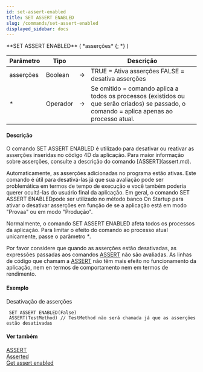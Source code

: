 ```yaml
---
id: set-assert-enabled
title: SET ASSERT ENABLED
slug: /commands/set-assert-enabled
displayed_sidebar: docs
---
```


<!--REF #_command_.SET ASSERT ENABLED.Syntax-->**SET ASSERT ENABLED** ( *asserções* {; *} )<!-- END REF-->
<!--REF #_command_.SET ASSERT ENABLED.Params-->
| Parâmetro | Tipo |  | Descrição |
| --- | --- | --- | --- |
| asserções | Boolean | &rarr; | TRUE = Ativa asserções FALSE = desativa asserções |
| * | Operador | &rarr; | Se omitido = comando aplica a todos os processos (existidos ou que serão criados) se passado, o comando = aplica apenas ao processo atual. |

<!-- END REF-->

#### Descrição 

<!--REF #_command_.SET ASSERT ENABLED.Summary-->O comando SET ASSERT ENABLED é utilizado para desativar ou reativar as asserções inseridas no código 4D da aplicação.<!-- END REF--> Para maior informação sobre asserções, consulte a descrição do comando [ASSERT](assert.md). 

Automaticamente, as asserções adicionadas no programa estão ativas. Este comando é útil para desativá-las já que sua avaliação pode ser problemática em termos de tempo de execução e você também poderia querer ocultá-las do usuário final da aplicação. Em geral, o comando SET ASSERT ENABLEDpode ser utilizado no método banco On Startup para ativar o desativar asserções em função de se a aplicação está em modo "Provaa" ou em modo "Produção". 

Normalmente, o comando SET ASSERT ENABLED afeta todos os processos da aplicação. Para limitar o efeito do comando ao processo atual unicamente, passe o parâmetro *\**.

Por favor considere que quando as asserções estão desativadas, as expressões passadas aos comandos [ASSERT](assert.md) não são avaliadas. As linhas de código que chamam a [ASSERT](assert.md) não têm mais efeito no funcionamento da aplicação, nem en termos de comportamento nem em termos de rendimento. 

#### Exemplo 

Desativação de asserções

```4d
 SET ASSERT ENABLED(False)
 ASSERT(TestMethod) // TestMethod não será chamada já que as asserções estão desativadas
```

#### Ver também 

[ASSERT](assert.md)  
[Asserted](asserted.md)  
[Get assert enabled](get-assert-enabled.md)  